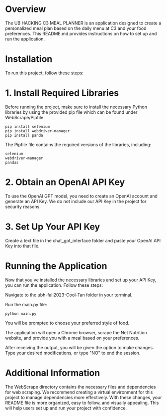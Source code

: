 # Overview
The UB HACKING C3 MEAL PLANNER is an application designed to create a personalized meal plan based on the daily menu at C3 and your food preferences. This README.md provides instructions on how to set up and run the application.

# Installation
To run this project, follow these steps:

# 1. Install Required Libraries
Before running the project, make sure to install the necessary Python libraries by using the provided pip file which can be found under WebScrape/Pipfile:

    pip install selenium
    pip install webdriver-manager
    pip install panda

The Pipfile file contains the required versions of the libraries, including:

    selenium
    webdriver-manager
    pandas

# 2. Obtain an OpenAI API Key
To use the OpenAI GPT model, you need to create an OpenAI account and generate an API Key. We do not include our API Key in the project for security reasons.

# 3. Set Up Your API Key
Create a text file in the chat_gpt_interface folder and paste your OpenAI API Key into that file.

# Running the Application
Now that you've installed the necessary libraries and set up your API Key, you can run the application. Follow these steps:

Navigate to the ubh-fall2023-Cool-Tan folder in your terminal.

Run the main.py file:

    python main.py

You will be prompted to choose your preferred style of food.

The application will open a Chrome browser, scrape the Net Nutrition website, and provide you with a meal based on your preferences.

After receiving the output, you will be given the option to make changes. Type your desired modifications, or type "NO" to end the session.

# Additional Information

The WebScrape directory contains the necessary files and dependencies for web scraping.
We recommend creating a virtual environment for this project to manage dependencies more effectively.
With these changes, your README file is more organized, easy to follow, and visually appealing. This will help users set up and run your project with confidence.
